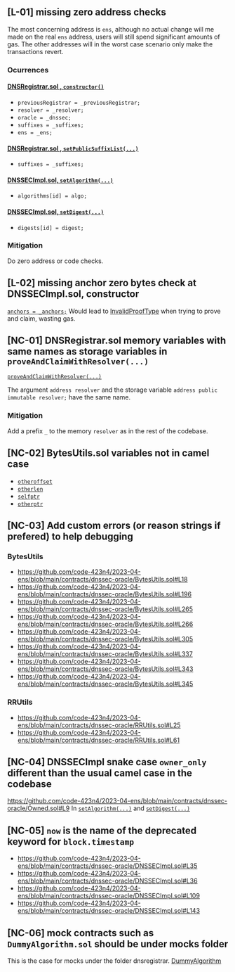 ## [L-01] missing zero address checks 
The most concerning address is `ens`, although no actual change will me made on the real `ens` address, users will still spend significant amounts of gas. The other addresses will in the worst case scenario only make the transactions revert.

### Ocurrences

#### [DNSRegistrar.sol , `constructor()`](https://github.com/code-423n4/2023-04-ens/blob/main/contracts/dnsregistrar/DNSRegistrar.sol#L55)
- `previousRegistrar = _previousRegistrar;`
- `resolver = _resolver;`
- `oracle = _dnssec;`
- `suffixes = _suffixes;`
- `ens = _ens;`

#### [DNSRegistrar.sol , `setPublicSuffixList(...)`](https://github.com/code-423n4/2023-04-ens/blob/main/contracts/dnsregistrar/DNSRegistrar.sol#L80)
- `suffixes = _suffixes;`

#### [DNSSECImpl.sol, `setAlgorithm(...)`](https://github.com/code-423n4/2023-04-ens/blob/main/contracts/dnssec-oracle/DNSSECImpl.sol#L64)
- `algorithms[id] = algo;`

#### [DNSSECImpl.sol, `setDigest(...)`](https://github.com/code-423n4/2023-04-ens/blob/main/contracts/dnssec-oracle/DNSSECImpl.sol#L75)
- `digests[id] = digest;` 

### Mitigation
Do zero address or code checks.

## [L-02] missing anchor zero bytes check at DNSSECImpl.sol, constructor
[`anchors = _anchors;`](https://github.com/code-423n4/2023-04-ens/blob/main/contracts/dnssec-oracle/DNSSECImpl.sol#L55)
Would lead to [InvalidProofType](https://github.com/code-423n4/2023-04-ens/blob/main/contracts/dnssec-oracle/DNSSECImpl.sol#L244) when trying to prove and claim, wasting gas.

## [NC-01] DNSRegistrar.sol memory variables with same names as storage variables in `proveAndClaimWithResolver(...)`

[`proveAndClaimWithResolver(...)`](https://github.com/code-423n4/2023-04-ens/blob/main/contracts/dnsregistrar/DNSRegistrar.sol#L101)

The argument `address resolver` and the storage variable `address public immutable resolver;` have the same name.

### Mitigation 
Add a prefix `_` to the memory `resolver` as in the rest of the codebase.

## [NC-02] BytesUtils.sol variables not in camel case
- [`otheroffset`](https://github.com/code-423n4/2023-04-ens/blob/main/contracts/dnssec-oracle/BytesUtils.sol#L57)
- [`otherlen`](https://github.com/code-423n4/2023-04-ens/blob/main/contracts/dnssec-oracle/BytesUtils.sol#L58)
- [`selfptr`](https://github.com/code-423n4/2023-04-ens/blob/main/contracts/dnssec-oracle/BytesUtils.sol#L70)
- [`otherptr`](https://github.com/code-423n4/2023-04-ens/blob/main/contracts/dnssec-oracle/BytesUtils.sol#L71)

## [NC-03] Add custom errors (or reason strings if prefered) to help debugging

### BytesUtils
- https://github.com/code-423n4/2023-04-ens/blob/main/contracts/dnssec-oracle/BytesUtils.sol#L18
- https://github.com/code-423n4/2023-04-ens/blob/main/contracts/dnssec-oracle/BytesUtils.sol#L196
- https://github.com/code-423n4/2023-04-ens/blob/main/contracts/dnssec-oracle/BytesUtils.sol#L265
- https://github.com/code-423n4/2023-04-ens/blob/main/contracts/dnssec-oracle/BytesUtils.sol#L266
- https://github.com/code-423n4/2023-04-ens/blob/main/contracts/dnssec-oracle/BytesUtils.sol#L305
- https://github.com/code-423n4/2023-04-ens/blob/main/contracts/dnssec-oracle/BytesUtils.sol#L337
- https://github.com/code-423n4/2023-04-ens/blob/main/contracts/dnssec-oracle/BytesUtils.sol#L343
- https://github.com/code-423n4/2023-04-ens/blob/main/contracts/dnssec-oracle/BytesUtils.sol#L345

### RRUtils
- https://github.com/code-423n4/2023-04-ens/blob/main/contracts/dnssec-oracle/RRUtils.sol#L25
- https://github.com/code-423n4/2023-04-ens/blob/main/contracts/dnssec-oracle/RRUtils.sol#L61

## [NC-04] DNSSECImpl snake case `owner_only` different than the usual camel case in the codebase
https://github.com/code-423n4/2023-04-ens/blob/main/contracts/dnssec-oracle/Owned.sol#L9
In [`setAlgorithm(...)`](https://github.com/code-423n4/2023-04-ens/blob/main/contracts/dnssec-oracle/DNSSECImpl.sol#L64) and [`setDigest(...)`](https://github.com/code-423n4/2023-04-ens/blob/main/contracts/dnssec-oracle/DNSSECImpl.sol#L75)

## [NC-05] `now` is the name of the deprecated keyword for `block.timestamp`
- https://github.com/code-423n4/2023-04-ens/blob/main/contracts/dnssec-oracle/DNSSECImpl.sol#L35
- https://github.com/code-423n4/2023-04-ens/blob/main/contracts/dnssec-oracle/DNSSECImpl.sol#L36
- https://github.com/code-423n4/2023-04-ens/blob/main/contracts/dnssec-oracle/DNSSECImpl.sol#L109
- https://github.com/code-423n4/2023-04-ens/blob/main/contracts/dnssec-oracle/DNSSECImpl.sol#L143

## [NC-06] mock contracts such as `DummyAlgorithm.sol` should be under mocks folder
This is the case for mocks under the folder dnsregistrar.
[DummyAlgorithm](https://github.com/code-423n4/2023-04-ens/blob/main/contracts/dnssec-oracle/algorithms/DummyAlgorithm.sol#L9)


